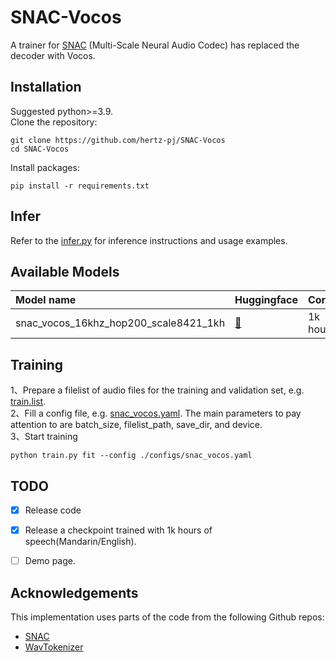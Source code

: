 # SNAC-Vocos
A trainer for [SNAC](https://github.com/hubertsiuzdak/snac) (Multi-Scale Neural Audio Codec) has replaced the decoder with Vocos.

## Installation
Suggested python>=3.9.  
Clone the repository:
```
git clone https://github.com/hertz-pj/SNAC-Vocos
cd SNAC-Vocos
```
Install packages:
```
pip install -r requirements.txt
```
## Infer
Refer to the [infer.py](./infer.py) for inference instructions and usage examples.

## Available Models
| Model name | Huggingface | Corpus | Domain |
|:------------|:--------|:--------|:--------|
|snac_vocos_16khz_hop200_scale8421_1kh | [🤗](https://huggingface.co/hertz-pj/snac-vocos) | 1k hours | Speech(Mandarin/English) |


## Training
1、Prepare a filelist of audio files for the training and validation set, e.g. [train.list](./data/train.list).  
2、Fill a config file, e.g. [snac_vocos.yaml](./config/snac_vocos_nq4_scale8421_16khz.yaml). The main parameters to pay attention to are batch_size, filelist_path, save_dir, and device.  
3、Start training
```
python train.py fit --config ./configs/snac_vocos.yaml
```

## TODO
- [x] Release code
- [x] Release a checkpoint trained with 1k hours of speech(Mandarin/English).
- [ ] Demo page.


## Acknowledgements
This implementation uses parts of the code from the following Github repos:  
- [SNAC](https://github.com/hubertsiuzdak/snac)
- [WavTokenizer](https://github.com/jishengpeng/WavTokenizer/)

